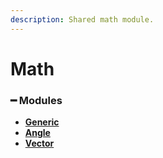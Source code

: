 ```yaml
---
description: Shared math module.
---
```


# Math

### **━ Modules**

* [**Generic**](generic/)
* [**Angle**](angle/)
* [**Vector**](vector/)
